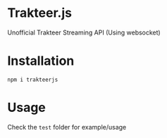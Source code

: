 # Trakteer.js
Unofficial Trakteer Streaming API (Using websocket)

# Installation
`npm i trakteerjs`

# Usage
Check the `test` folder for example/usage